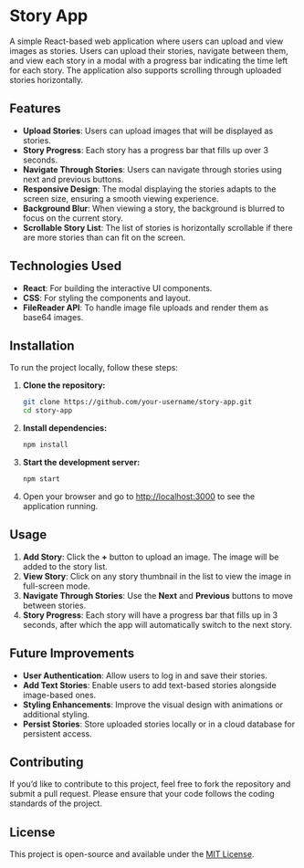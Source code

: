 
# Story App

A simple React-based web application where users can upload and view images as stories. Users can upload their stories, navigate between them, and view each story in a modal with a progress bar indicating the time left for each story. The application also supports scrolling through uploaded stories horizontally.

## Features

- **Upload Stories**: Users can upload images that will be displayed as stories.
- **Story Progress**: Each story has a progress bar that fills up over 3 seconds.
- **Navigate Through Stories**: Users can navigate through stories using next and previous buttons.
- **Responsive Design**: The modal displaying the stories adapts to the screen size, ensuring a smooth viewing experience.
- **Background Blur**: When viewing a story, the background is blurred to focus on the current story.
- **Scrollable Story List**: The list of stories is horizontally scrollable if there are more stories than can fit on the screen.

## Technologies Used

- **React**: For building the interactive UI components.
- **CSS**: For styling the components and layout.
- **FileReader API**: To handle image file uploads and render them as base64 images.

## Installation

To run the project locally, follow these steps:

1. **Clone the repository:**
    ```bash
    git clone https://github.com/your-username/story-app.git
    cd story-app
    ```

2. **Install dependencies:**
    ```bash
    npm install
    ```

3. **Start the development server:**
    ```bash
    npm start
    ```

4. Open your browser and go to [http://localhost:3000](http://localhost:3000) to see the application running.

## Usage

1. **Add Story**: Click the **+** button to upload an image. The image will be added to the story list.
2. **View Story**: Click on any story thumbnail in the list to view the image in full-screen mode.
3. **Navigate Through Stories**: Use the **Next** and **Previous** buttons to move between stories.
4. **Story Progress**: Each story will have a progress bar that fills up in 3 seconds, after which the app will automatically switch to the next story.

## Future Improvements

- **User Authentication**: Allow users to log in and save their stories.
- **Add Text Stories**: Enable users to add text-based stories alongside image-based ones.
- **Styling Enhancements**: Improve the visual design with animations or additional styling.
- **Persist Stories**: Store uploaded stories locally or in a cloud database for persistent access.

## Contributing

If you’d like to contribute to this project, feel free to fork the repository and submit a pull request. Please ensure that your code follows the coding standards of the project.

## License

This project is open-source and available under the [MIT License](LICENSE).